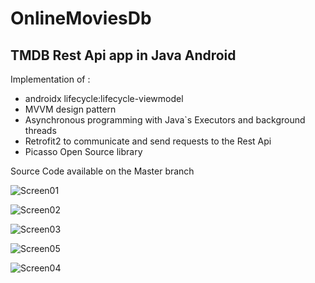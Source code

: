 # OnlineMoviesDb
## TMDB Rest Api app in Java Android

Implementation of :
 * androidx lifecycle:lifecycle-viewmodel
 * MVVM design pattern
 * Asynchronous programming with Java`s Executors and background threads
 * Retrofit2 to communicate and send requests to the Rest Api
 * Picasso Open Source library

Source Code available on the Master branch

![Screen01](https://user-images.githubusercontent.com/72876989/131645390-628cd638-9034-4f4b-a535-5e102237b9db.jpg)

![Screen02](https://user-images.githubusercontent.com/72876989/131645395-b73c6ecf-4199-4df3-b4d2-5a5dfbdb41db.jpg)

![Screen03](https://user-images.githubusercontent.com/72876989/131645404-93fbd4ac-b4d5-49e3-9a08-d16da166cd14.jpg)

![Screen05](https://user-images.githubusercontent.com/72876989/131645690-7933c716-a274-4f72-a264-cbf982e3eb56.jpg)

![Screen04](https://user-images.githubusercontent.com/72876989/131645411-79225858-a3c8-4852-b409-64730b919f62.jpg)


